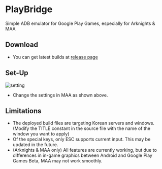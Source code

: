 # PlayBridge

Simple ADB emulator for Google Play Games, especially for Arknights & MAA

## Download

- You can get latest builds at [release page](https://github.com/ACK72/PlayBridge/releases/latest)

## Set-Up
![setting](https://github.com/ACK72/PlayBridge/assets/25812442/69f980b6-7c9e-4a93-b1b5-f2a21c1b0680)

- Change the settings in MAA as shown above.

## Limitations

- The deployed build files are targeting Korean servers and windows. (Modify the TITLE constant in the source file with the name of the window you want to apply)
- Of the special keys, only ESC supports current input. This may be updated in the future.
- (Arknights & MAA only) All features are currently working, but due to differences in in-game graphics between Android and Google Play Games Beta, MAA may not work smoothly.
